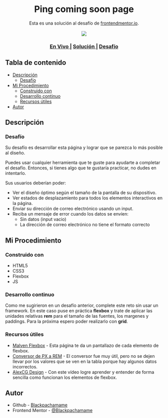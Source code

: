 <h1 align="center">Ping coming soon page</h1>

<div align="center">
   Esta es una solución al desafío de <a href="https://www.frontendmentor.io/">frontendmentor.io</a>.
</div>
<br>
<div align="center">
<img src="design/desktop-preview.jpg"></img>
  <h3>
    <a href="https://blackpachamame.github.io/desafíos-frontendmentor/ping-coming-soon-page/" color="white">
      En Vivo
    </a>
    <span> | </span>
    <a href="https://www.frontendmentor.io/solutions/ping-coming-soon-page-con-flexbox-57bttc1yd">
      Solución
    </a>
   <span> | </span>
    <a href="https://www.frontendmentor.io/challenges/ping-single-column-coming-soon-page-5cadd051fec04111f7b848da">
      Desafío
    </a>
  </h3>
</div>

## Tabla de contenido

- [Descripción](#descripción)
  - [Desafío](#desafío)
- [Mi Procedimiento](#mi-procedimiento)
  - [Construido con](#construido-con)
  - [Desarrollo continuo](#desarrollo-continuo)
  - [Recursos útiles](#recursos-útiles)
- [Autor](#autor)

## Descripción

### Desafío

Su desafío es desarrollar esta página y lograr que se parezca lo más posible al diseño.

Puedes usar cualquier herramienta que te guste para ayudarte a completar el desafío. Entonces, si tienes algo que te gustaría practicar, no dudes en intentarlo.

Sus usuarios deberían poder:

- Ver el diseño óptimo según el tamaño de la pantalla de su dispositivo.
- Ver estados de desplazamiento para todos los elementos interactivos en la página.
- Enviar su dirección de correo electrónico usando un input.
- Reciba un mensaje de error cuando los datos se envíen:
  - Sin datos (input vacio)
  - La dirección de correo electrónico no tiene el formato correcto

## Mi Procedimiento

### Construido con

- HTML5
- CSS3
- Flexbox
- JS

### Desarrollo continuo

Como me sugirieron en un desafío anterior, complete este reto sin usar un framework. En este caso puse en práctica **flexbox** y trate de aplicar las unidades relativas **rem** para el tamaño de las fuentes, los margenes y paddings. Para la próxima espero poder realizarlo con **grid**.

### Recursos útiles

- [Malven Flexbox](https://flexbox.malven.co) - Esta página te da un pantallazo de cada elemento de flexbox.
- [Conversor de PX a REM](https://nekocalc.com/es/px-a-rem-conversor) - El conversor fue muy útil, pero no se dejen llevar por los valores que se ven en la tabla porque hay algunos datos incorrectos.
- [AlexCG Design](https://www.youtube.com/watch?v=YYlHGRkwz7U) - Con este vídeo logre aprender y entender de forma sencilla como funcionan los elementos de flexbox.

## Autor

- Github - [Blackpachamame](https://github.com/Blackpachamame)
- Frontend Mentor - [@Blackpachamame](https://www.frontendmentor.io/profile/Blackpachamame)
